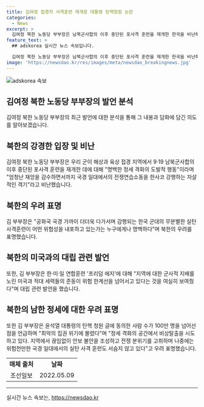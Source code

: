 ```yaml
---
title: 김여정 접경지 사격훈련 재개로 대통령 탄핵청원 논란
categories:
  - News
excerpt: >
  김여정 북한 노동당 부부장은 남북군사합의 이후 중단된 포사격 훈련을 재개한 한국을 비난하는 발언을 했습니다. 그녀는 한국의 훈련을 명백한 정세 격화의 도발적 행동이라고 비난하며, 또한 한·미·일 연합훈련과 윤석열 대통령의 탄핵 청원을 언급하며 긴장 상황을 조장하고 있다고 주장했습니다. 또한 북한은 언제든 국경 일대에서의 실탄 사격훈련을 강행할 것이라고 경고했습니다.
feature_text: >
  ## adskorea 실시간 뉴스 속보입니다.

  김여정 북한 노동당 부부장은 남북군사합의 이후 중단된 포사격 훈련을 재개한 한국을 비난하는 발언을 했습니다. 그녀는 한국의 훈련을 명백한 정세 격화의 도발적 행동이라고 비난하며, 또한 한·미·일 연합훈련과 윤석열 대통령의 탄핵 청원을 언급하며 긴장 상황을 조장하고 있다고 주장했습니다. 또한 북한은 언제든 국경 일대에서의 실탄 사격훈련을 강행할 것이라고 경고했습니다.
image: 'https://newsdao.kr/res/images/meta/newsdao_breakingnews.jpg'
---
```


<p><img src="https://newsdao.kr/res/images/meta/newsdao_breakingnews.jpg" alt="adskorea 속보" /></p>

<h2>김여정 북한 노동당 부부장의 발언 분석</h2>

<p data-ke-size="size16">김여정 북한 노동당 부부장의 최근 발언에 대한 분석을 통해 그 내용과 담화에 담긴 의도를 알아보겠습니다.</p>

<h2>북한의 강경한 입장 및 비난</h2>

<p>김여정 북한 노동당 부부장은 우리 군이 해상과 육상 접경 지역에서 9·19 남북군사합의 이후 중단된 포사격 훈련을 재개한 데에 대해 "명백한 정세 격화의 도발적 행동"이라며 "엄청난 재앙을 감수하면서까지 국경 일대에서의 전쟁연습소동을 한사코 강행하는 자살적인 객기"라고 비난했습니다.</p>

<h2>북한의 우려 표명</h2>

<p>김 부부장은 "공화국 국경 가까이 더더욱 다가서며 감행되는 한국 군대의 무분별한 실탄 사격훈련이 어떤 위험성을 내포하고 있는가는 누구에게나 명백하다"며 북한의 우려를 표명했습니다.</p>

<h2>북한의 미국과의 대립 관련 발언</h2>

<p>또한, 김 부부장은 한·미·일 연합훈련 '프리덤 에지'에 대해 "지역에 대한 군사적 지배를 노린 미국과 적대 세력들의 준동이 위험 한계선을 넘어서고 있다는 것을 여실히 보여줬다"며 대립 관련 발언을 했습니다.</p>

<h2>북한의 남한 정세에 대한 우려 표명</h2>

<p>또한 김 부부장은 윤석열 대통령의 탄핵 청원 글에 동의한 사람 수가 100만 명을 넘어선 점을 언급하며 "최악의 집권 위기에 몰렸다"며 "정세 격화의 공간에서 비상탈출을 시도하고 있다. 지역에서 끊임없이 안보 불안을 조성하고 전쟁 분위기를 고취하며 나중에는 위험천만한 국경 일대에서의 실탄 사격 훈련도 서슴지 않고 있다"고 우려 표명했습니다.</p>

<table>
    <tr>
        <td style="text-align: center; height: 17px;"><b>매체 출처</b></td>
        <td style="text-align: center; height: 17px;"><b>날짜</b></td>
    </tr>
    <tr>
        <td style="text-align: center; height: 17px;">조선일보</td>
        <td style="text-align: center; height: 17px;">2022.05.09</td>
    </tr>
</table>

<hr>

<p data-ke-size="size16"></p>
실시간 뉴스 속보는, <a href="https://newsdao.kr" rel="dofollow">https://newsdao.kr</a>


